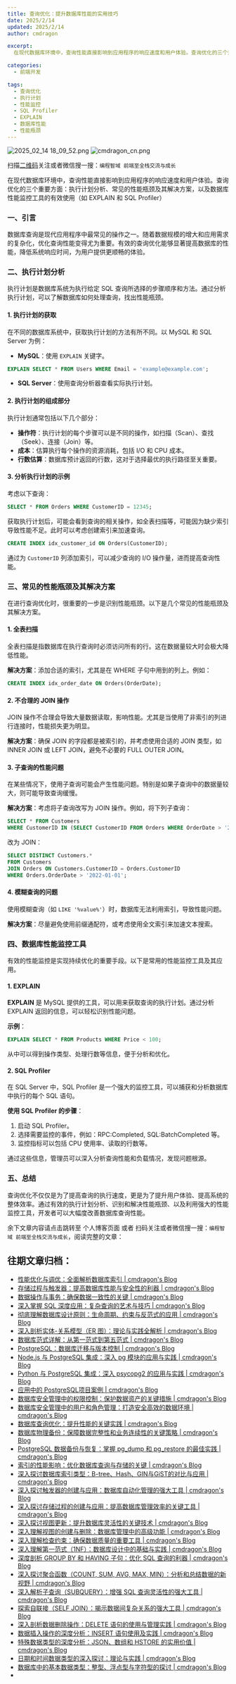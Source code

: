 ```yaml
---
title: 查询优化：提升数据库性能的实用技巧
date: 2025/2/14
updated: 2025/2/14
author: cmdragon 

excerpt:
  在现代数据库环境中，查询性能直接影响到应用程序的响应速度和用户体验。查询优化的三个重要方面：执行计划分析、常见的性能瓶颈及其解决方案，以及数据库性能监控工具的有效使用（如 EXPLAIN 和 SQL Profiler）

categories:
  - 前端开发

tags:
  - 查询优化
  - 执行计划
  - 性能监控
  - SQL Profiler
  - EXPLAIN
  - 数据库性能
  - 性能瓶颈
---
```


<img src="https://static.amd794.com/blog/images/2025_02_14 18_09_52.png@blog" title="2025_02_14 18_09_52.png" alt="2025_02_14 18_09_52.png"/>

<img src="https://static.amd794.com/blog/images/cmdragon_cn.png" title="cmdragon_cn.png" alt="cmdragon_cn.png"/>


扫描[二维码](https://static.amd794.com/blog/images/cmdragon_cn.png)关注或者微信搜一搜：`编程智域 前端至全栈交流与成长`



在现代数据库环境中，查询性能直接影响到应用程序的响应速度和用户体验。查询优化的三个重要方面：执行计划分析、常见的性能瓶颈及其解决方案，以及数据库性能监控工具的有效使用（如 EXPLAIN 和 SQL Profiler）


### 一、引言

数据库查询是现代应用程序中最常见的操作之一。随着数据规模的增大和应用需求的复杂化，优化查询性能变得尤为重要。有效的查询优化能够显著提高数据库的性能，降低系统响应时间，为用户提供更顺畅的体验。

### 二、执行计划分析

执行计划是数据库系统为执行给定 SQL 查询所选择的步骤顺序和方法。通过分析执行计划，可以了解数据库如何处理查询，找出性能瓶颈。

#### 1. 执行计划的获取

在不同的数据库系统中，获取执行计划的方法有所不同。以 MySQL 和 SQL Server 为例：

- **MySQL**：使用 `EXPLAIN` 关键字。

```sql
EXPLAIN SELECT * FROM Users WHERE Email = 'example@example.com';
```

- **SQL Server**：使用查询分析器查看实际执行计划。

#### 2. 执行计划的组成部分

执行计划通常包括以下几个部分：

- **操作符**：执行计划的每个步骤可以是不同的操作，如扫描（Scan）、查找（Seek）、连接（Join）等。
- **成本**：估算执行每个操作的资源消耗，包括 I/O 和 CPU 成本。
- **行数估算**：数据库预计返回的行数，这对于选择最优的执行路径至关重要。

#### 3. 分析执行计划的示例

考虑以下查询：

```sql
SELECT * FROM Orders WHERE CustomerID = 12345;
```

获取执行计划后，可能会看到查询的相关操作，如全表扫描等，可能因为缺少索引导致性能不足。此时可以考虑创建索引来加速查询。

```sql
CREATE INDEX idx_customer_id ON Orders(CustomerID);
```

通过为 `CustomerID` 列添加索引，可以减少查询的 I/O 操作量，进而提高查询性能。

### 三、常见的性能瓶颈及其解决方案

在进行查询优化时，很重要的一步是识别性能瓶颈。以下是几个常见的性能瓶颈及其解决方案。

#### 1. 全表扫描

全表扫描是指数据库在执行查询时必须访问所有的行。这在数据量较大时会极大降低性能。

**解决方案**：添加合适的索引，尤其是在 WHERE 子句中用到的列上。例如：

```sql
CREATE INDEX idx_order_date ON Orders(OrderDate);
```

#### 2. 不合理的 JOIN 操作

JOIN 操作不合理会导致大量数据读取，影响性能。尤其是当使用了非索引的列进行连接时，性能损失更为明显。

**解决方案**：确保 JOIN 的字段都是被索引的，并考虑使用合适的 JOIN 类型，如 INNER JOIN 或 LEFT JOIN，避免不必要的 FULL OUTER JOIN。

#### 3. 子查询的性能问题

在某些情况下，使用子查询可能会产生性能问题。特别是如果子查询中的数据量较大，则可能导致查询缓慢。

**解决方案**：考虑将子查询改写为 JOIN 操作。例如，将下列子查询：

```sql
SELECT * FROM Customers
WHERE CustomerID IN (SELECT CustomerID FROM Orders WHERE OrderDate > '2022-01-01');
```

改为 JOIN：

```sql
SELECT DISTINCT Customers.*
FROM Customers
JOIN Orders ON Customers.CustomerID = Orders.CustomerID
WHERE Orders.OrderDate > '2022-01-01';
```

#### 4. 模糊查询的问题

使用模糊查询（如 `LIKE '%value%'`）时，数据库无法利用索引，导致性能问题。

**解决方案**：尽量避免使用前缀通配符，或考虑使用全文索引来加速文本搜索。

### 四、数据库性能监控工具

有效的性能监控是实现持续优化的重要手段。以下是常用的性能监控工具及其应用。

#### 1. EXPLAIN

**EXPLAIN** 是 MySQL 提供的工具，可以用来获取查询的执行计划。通过分析 EXPLAIN 返回的信息，可以轻松识别性能问题。

**示例**：

```sql
EXPLAIN SELECT * FROM Products WHERE Price < 100;
```

从中可以得到操作类型、处理行数等信息，便于分析和优化。

#### 2. SQL Profiler

在 SQL Server 中，SQL Profiler 是一个强大的监控工具，可以捕获和分析数据库中执行的每个 SQL 语句。

**使用 SQL Profiler 的步骤**：

1. 启动 SQL Profiler。
2. 选择需要监控的事件，例如：RPC:Completed, SQL:BatchCompleted 等。
3. 监控指标可以包括 CPU 使用率、读取的行数等。

通过这些信息，管理员可以深入分析查询性能和负载情况，发现问题根源。

### 五、总结

查询优化不仅仅是为了提高查询的执行速度，更是为了提升用户体验、提高系统的整体效率。通过有效的执行计划分析、识别和解决性能瓶颈、以及利用强大的性能监控工具，开发者可以大幅度改善数据库查询性能。


余下文章内容请点击跳转至 个人博客页面 或者 扫码关注或者微信搜一搜：`编程智域 前端至全栈交流与成长`，阅读完整的文章：

## 往期文章归档：

- [性能优化与调优：全面解析数据库索引 | cmdragon's Blog](https://blog.cmdragon.cn/posts/3c6ba213efe2/)
- [存储过程与触发器：提高数据库性能与安全性的利器 | cmdragon's Blog](https://blog.cmdragon.cn/posts/84376403bdf0/)
- [数据操作与事务：确保数据一致性的关键 | cmdragon's Blog](https://blog.cmdragon.cn/posts/f357e8ef59f1/)
- [深入掌握 SQL 深度应用：复杂查询的艺术与技巧 | cmdragon's Blog](https://blog.cmdragon.cn/posts/87c82dea0024/)
- [彻底理解数据库设计原则：生命周期、约束与反范式的应用 | cmdragon's Blog](https://blog.cmdragon.cn/posts/3f3203c3e56b/)
- [深入剖析实体-关系模型（ER 图）：理论与实践全解析 | cmdragon's Blog](https://blog.cmdragon.cn/posts/91e1bf521e8c/)
- [数据库范式详解：从第一范式到第五范式 | cmdragon's Blog](https://blog.cmdragon.cn/posts/05264e28f9f8/)
- [PostgreSQL：数据库迁移与版本控制 | cmdragon's Blog](https://blog.cmdragon.cn/posts/a58cca68755e/)
- [Node.js 与 PostgreSQL 集成：深入 pg 模块的应用与实践 | cmdragon's Blog](https://blog.cmdragon.cn/posts/d5b4e82e959a/)
- [Python 与 PostgreSQL 集成：深入 psycopg2 的应用与实践 | cmdragon's Blog](https://blog.cmdragon.cn/posts/9aae8e2f1414/)
- [应用中的 PostgreSQL项目案例 | cmdragon's Blog](https://blog.cmdragon.cn/posts/287f56043db8/)
- [数据库安全管理中的权限控制：保护数据资产的关键措施 | cmdragon's Blog](https://blog.cmdragon.cn/posts/5995b8f15678/)
- [数据库安全管理中的用户和角色管理：打造安全高效的数据环境 | cmdragon's Blog](https://blog.cmdragon.cn/posts/c0cd4cbaa201/)
- [数据库查询优化：提升性能的关键实践 | cmdragon's Blog](https://blog.cmdragon.cn/posts/3ab8c2f85479/)
- [数据库物理备份：保障数据完整性和业务连续性的关键策略 | cmdragon's Blog](https://blog.cmdragon.cn/posts/7e3da86fa38b/)
- [PostgreSQL 数据备份与恢复：掌握 pg_dump 和 pg_restore 的最佳实践 | cmdragon's Blog](https://blog.cmdragon.cn/posts/2190f85925ce/)
- [索引的性能影响：优化数据库查询与存储的关键 | cmdragon's Blog](https://blog.cmdragon.cn/posts/076f666ba145/)
- [深入探讨数据库索引类型：B-tree、Hash、GIN与GiST的对比与应用 | cmdragon's Blog](https://blog.cmdragon.cn/posts/7f7df47953c4/)
- [深入探讨触发器的创建与应用：数据库自动化管理的强大工具 | cmdragon's Blog](https://blog.cmdragon.cn/posts/5765e6b13d4e/)
- [深入探讨存储过程的创建与应用：提高数据库管理效率的关键工具 | cmdragon's Blog](https://blog.cmdragon.cn/posts/98a999d55ec8/)
- [深入探讨视图更新：提升数据库灵活性的关键技术 | cmdragon's Blog](https://blog.cmdragon.cn/posts/6e90926327b9/)
- [深入理解视图的创建与删除：数据库管理中的高级功能 | cmdragon's Blog](https://blog.cmdragon.cn/posts/9b26b52722c6/)
- [深入理解检查约束：确保数据质量的重要工具 | cmdragon's Blog](https://blog.cmdragon.cn/posts/16ef025755f4/)
- [深入理解第一范式（1NF）：数据库设计中的基础与实践 | cmdragon's Blog](https://blog.cmdragon.cn/posts/2502f62a9269/)
- [深度剖析 GROUP BY 和 HAVING 子句：优化 SQL 查询的利器 | cmdragon's Blog](https://blog.cmdragon.cn/posts/f25d0953b788/)
- [深入探讨聚合函数（COUNT, SUM, AVG, MAX, MIN）：分析和总结数据的新视野 | cmdragon's Blog](https://blog.cmdragon.cn/posts/3b32add59228/)
- [深入解析子查询（SUBQUERY）：增强 SQL 查询灵活性的强大工具 | cmdragon's Blog](https://blog.cmdragon.cn/posts/bd54a350919b/)
- [探索自联接（SELF JOIN）：揭示数据间复杂关系的强大工具 | cmdragon's Blog](https://blog.cmdragon.cn/posts/c8c1e1e771c8/)
- [深入剖析数据删除操作：DELETE 语句的使用与管理实践 | cmdragon's Blog](https://blog.cmdragon.cn/posts/dee02a2f5aaf/)
- [数据插入操作的深度分析：INSERT 语句使用及实践 | cmdragon's Blog](https://blog.cmdragon.cn/posts/0dc2dad5d4ac/)
- [特殊数据类型的深度分析：JSON、数组和 HSTORE 的实用价值 | cmdragon's Blog](https://blog.cmdragon.cn/posts/8bedc4dce31a/)
- [日期和时间数据类型的深入探讨：理论与实践 | cmdragon's Blog](https://blog.cmdragon.cn/posts/a9db60979174/)
- [数据库中的基本数据类型：整型、浮点型与字符型的探讨 | cmdragon's Blog](https://blog.cmdragon.cn/posts/c7ab4c1e95ea/)
-


